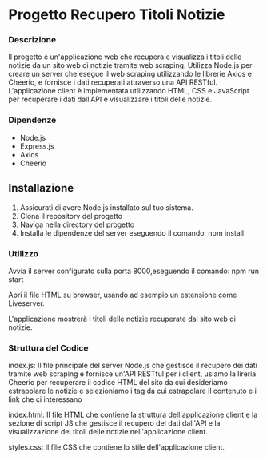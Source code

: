 # Progetto Recupero Titoli Notizie

### Descrizione
Il progetto è un'applicazione web che recupera e visualizza i titoli delle notizie da un sito web di notizie tramite web scraping. Utilizza Node.js per creare un server che esegue il web scraping utilizzando le librerie Axios e Cheerio, e fornisce i dati recuperati attraverso una API RESTful. L'applicazione client è implementata utilizzando HTML, CSS e JavaScript per recuperare i dati dall'API e visualizzare i titoli delle notizie.

### Dipendenze
+ Node.js
+ Express.js
+ Axios
+ Cheerio

## Installazione
1. Assicurati di avere Node.js installato sul tuo sistema.
2. Clona il repository del progetto
3. Naviga nella directory del progetto
4. Installa le dipendenze del server eseguendo il comando: npm install

### Utilizzo
Avvia il server configurato sulla porta 8000,eseguendo il comando: npm run start

Apri il file HTML su browser, usando ad esempio un estensione come Liveserver.

L'applicazione mostrerà i titoli delle notizie recuperate dal sito web di notizie.

### Struttura del Codice
index.js: Il file principale del server Node.js che gestisce il recupero dei dati tramite web scraping e fornisce un'API RESTful per i client, usiamo la lireria Cheerio per recuperare il codice HTML del sito da cui desideriamo estrapolare le notizie e selezioniamo i tag da cui estrapolare il contenuto e i link che ci interessano

index.html: Il file HTML che contiene la struttura dell'applicazione client e la sezione di script JS che  gestisce il recupero dei dati dall'API e la visualizzazione dei titoli delle notizie nell'applicazione client.

styles.css: Il file CSS che contiene lo stile dell'applicazione client.



